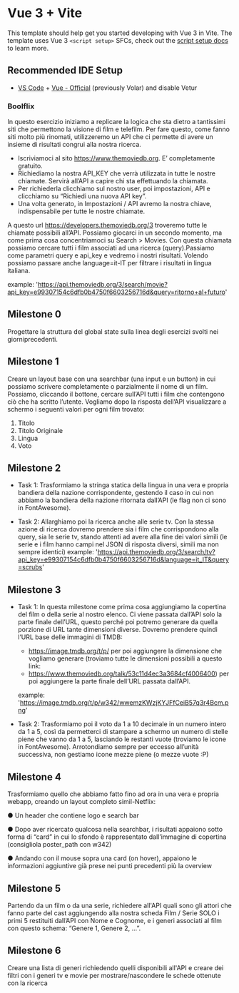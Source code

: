 # Vue 3 + Vite

This template should help get you started developing with Vue 3 in Vite. The template uses Vue 3 `<script setup>` SFCs, check out the [script setup docs](https://v3.vuejs.org/api/sfc-script-setup.html#sfc-script-setup) to learn more.

## Recommended IDE Setup

- [VS Code](https://code.visualstudio.com/) + [Vue - Official](https://marketplace.visualstudio.com/items?itemName=Vue.volar) (previously Volar) and disable Vetur

### Boolflix

In questo esercizio iniziamo a replicare la logica che sta dietro a tantissimi siti che permettono la visione di film e telefilm.
Per fare questo, come fanno siti molto più rinomati, utilizzeremo un API che ci permette di avere un insieme di risultati congrui alla nostra ricerca.

 - Iscriviamoci al sito https://www.themoviedb.org. E’ completamente gratuito.
 - Richiediamo la nostra API_KEY che verrà utilizzata in tutte le nostre chiamate. Servirà all’API a capire chi sta effettuando la chiamata.
 - Per richiederla clicchiamo sul nostro user, poi impostazioni, API e clicchiamo su “Richiedi una nuova API key”.
 - Una volta generato, in Impostazioni / API avremo la nostra chiave, indispensabile per tutte le nostre chiamate.

A questo url https://developers.themoviedb.org/3 troveremo tutte le chiamate possibili all’API. Possiamo giocarci in un secondo momento, ma come prima cosa concentriamoci su Search > Movies.
Con questa chiamata possiamo cercare tutti i film associati ad una ricerca (query).Passiamo come parametri query e api_key e vedremo i nostri risultati. Volendo possiamo passare anche language=it-IT per filtrare i risultati in lingua italiana.

example: 'https://api.themoviedb.org/3/search/movie?api_key=e99307154c6dfb0b4750f6603256716d&query=ritorno+al+futuro'

## Milestone 0

Progettare la struttura del global state sulla linea degli esercizi svolti nei giorniprecedenti.

## Milestone 1

Creare un layout base con una searchbar (una input e un button) in cui possiamo scrivere completamente o parzialmente il nome di un film. Possiamo, cliccando il bottone, cercare sull’API tutti i film che contengono ciò che ha scritto l’utente. Vogliamo dopo la risposta dell’API visualizzare a schermo i seguenti valori per ogni film trovato:

1. Titolo
2. Titolo Originale
3. Lingua
4. Voto

## Milestone 2

- Task 1:
    Trasformiamo la stringa statica della lingua in una vera e propria bandiera della nazione corrispondente, gestendo il caso in cui non abbiamo la bandiera della nazione ritornata dall’API (le flag non ci sono in FontAwesome).

- Task 2:
    Allarghiamo poi la ricerca anche alle serie tv. Con la stessa azione di ricerca dovremo prendere sia i film che corrispondono alla query, sia le serie tv, stando attenti ad avere alla fine dei valori simili (le serie e i film hanno campi nel JSON di risposta diversi, simili ma non sempre identici)
    example: 'https://api.themoviedb.org/3/search/tv?api_key=e99307154c6dfb0b4750f6603256716d&language=it_IT&query=scrubs'

## Milestone 3

- Task 1:
    In questa milestone come prima cosa aggiungiamo la copertina del film o della serie al nostro elenco. Ci viene passata dall’API solo la parte finale dell’URL, questo perché poi potremo generare da quella porzione di URL tante dimensioni diverse.
    Dovremo prendere quindi l’URL base delle immagini di TMDB:
    - https://image.tmdb.org/t/p/ 
    per poi aggiungere la dimensione che vogliamo generare (troviamo tutte le dimensioni possibili a questo link:
    - https://www.themoviedb.org/talk/53c11d4ec3a3684cf4006400) 
    per poi aggiungere la parte finale dell’URL passata dall’API.

    example: 'https://image.tmdb.org/t/p/w342/wwemzKWzjKYJFfCeiB57q3r4Bcm.png'

- Task 2:
    Trasformiamo poi il voto da 1 a 10 decimale in un numero intero da 1 a 5, così da permetterci di stampare a schermo un numero di stelle piene che vanno da 1 a 5, lasciando le restanti vuote (troviamo le icone in FontAwesome). Arrotondiamo sempre per eccesso all’unità successiva, non gestiamo icone mezze piene (o mezze vuote :P)


## Milestone 4

Trasformiamo quello che abbiamo fatto fino ad ora in una vera e propria webapp, creando un layout completo simil-Netflix:

 ● Un header che contiene logo e search bar

 ● Dopo aver ricercato qualcosa nella searchbar, i risultati appaiono sotto forma di “card” in cui lo sfondo è    rappresentato dall’immagine di copertina (consigliola poster_path con w342)
 
 ● Andando con il mouse sopra una card (on hover), appaiono le informazioni aggiuntive già prese nei punti precedenti più la overview


## Milestone 5

Partendo da un film o da una serie, richiedere all'API quali sono gli attori che fanno parte del cast aggiungendo alla nostra scheda Film / Serie SOLO i primi 5 restituiti
dall’API con Nome e Cognome, e i generi associati al film con questo schema: “Genere 1, Genere 2, …”.

## Milestone 6 
Creare una lista di generi richiedendo quelli disponibili all'API e creare dei filtri con i generi tv e movie per mostrare/nascondere le schede ottenute con la ricerca
